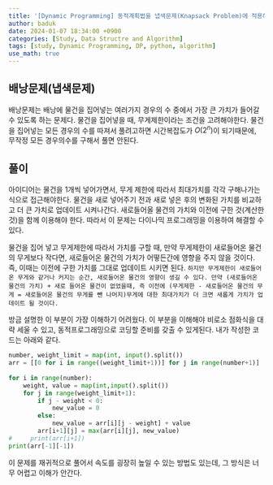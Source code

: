 ```yaml
---
title: '[Dynamic Programming] 동적계획법을 냅색문제(Knapsack Problem)에 적용해서 풀어보자'
author: baduk
date: 2024-01-07 18:34:00 +0900
categories: [Study, Data Structre and Algorithm]
tags: [study, Dynamic Programming, DP, python, algorithm]
use_math: true
---
```

<script async src="https://pagead2.googlesyndication.com/pagead/js/adsbygoogle.js?client=ca-pub-2582023706445264"
     crossorigin="anonymous"></script>

## 배낭문제(냅색문제)
배낭문제는 배낭에 물건을 집어넣는 여러가지 경우의 수 중에서 가장 큰 가치가 들어갈 수 있도록 하는 문제다. 물건을 집어넣을 때, 무게제한이라는 조건을 고려해야한다. 물건을 집어넣는 모든 경우의 수를 따져서 풀려고하면 시간복잡도가 $O(2^n)$이 되기때문에, 무작정 모든 경우의수를 구해서 풀면 안된다.

## 풀이
아이디어는 물건을 1개씩 넣어가면서, 무게 제한에 따라서 최대가치를 각각 구해나가는 식으로 접근해야한다. 물건을 새로 넣어주기 전과 새로 넣은 후의 변화된 가치를 비교하고 더 큰 가치로 업데이트 시켜나간다. 새로들어올 물건의 가치와 이전에 구한 것(계산한 것)을 함께 이용해야 한다. 따라서 이 문제는 다이나믹 프로그래밍을 이용하여 해결할 수 있다.

물건을 집어 넣고 무게제한에 따라서 가치를 구할 때, 만약 무게제한이 새로들어온 물건의 무게보다 작다면, 새로들어온 물건의 가치가 어떻든간에 영향을 주지 않을 것이다. 즉, 이때는 이전에 구한 가치를 그대로 업데이트 시키면 된다. `하지만 무게제한이 새로들어온 무게와 같거나 커지는 순간, 새로들어온 물건의 영향이 생길 수 있다. 만약 (새로들어온 물건의 가치) + 새로 들어온 물건이 없었을때, 즉 이전에 (무게제한 - 새로들어온 물건의 무게 = 새로들어온 물건의 무게를 뺀 나머지)무게에 대한 최대가치가 더 크면 새롭게 가치가 업데이트 될 것이다.`

방금 설명한 이 부분이 가장 이해하기 어려웠다. 이 부분을 이해해야 비로소 점화식을 대략 세울 수 있고, 동적프로그래밍으로 코딩할 준비를 갖출 수 있게된다. 내가 작성한 코드는 아래와 같다. 
```python
number, weight_limit = map(int, input().split())
arr = [[0 for i in range((weight_limit+1))] for j in range(number+1)]
    
for i in range(number):
    weight, value = map(int,input().split())
    for j in range(weight_limit+1):
        if j - weight < 0:
            new_value = 0
        else:
            new_value = arr[i][j - weight] + value
        arr[i+1][j] = max(arr[i][j], new_value)
#     print(arr[i+1])
print(arr[-1][-1])
```
이 문제를 재귀적으로 풀어서 속도를 굉장히 높일 수 있는 방법도 있는데, 그 방식은 너무 어렵고 이해가 안간다.



<script async src="https://pagead2.googlesyndication.com/pagead/js/adsbygoogle.js?client=ca-pub-2582023706445264"
     crossorigin="anonymous"></script>